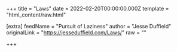 
+++
title = "Laws"
date = 2022-02-20T00:00:00.000Z
template = "html_content/raw.html"

[extra]
feedName = "Pursuit of Laziness"
author = "Jesse Duffield"
originalLink = "https://jesseduffield.com/Laws/"
raw = ""

+++

